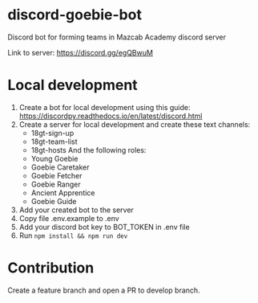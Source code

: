 
#  discord-goebie-bot

Discord bot for forming teams in Mazcab Academy discord server

  

Link to server: https://discord.gg/egQBwuM

# Local development
1. Create a bot for local development using this guide: https://discordpy.readthedocs.io/en/latest/discord.html
2. Create a server for local development and create these text channels:
	* 18gt-sign-up
	* 18gt-team-list
	* 18gt-hosts
And the following roles:
	* Young Goebie
	* Goebie Caretaker
	* Goebie Fetcher
	* Goebie Ranger
	* Ancient Apprentice
	* Goebie Guide
3. Add your created bot to the server
4. Copy file .env.example to .env
5. Add your discord bot key to BOT_TOKEN in .env file
6. Run `npm install && npm run dev`
# Contribution
Create a feature branch and open a PR to develop branch.